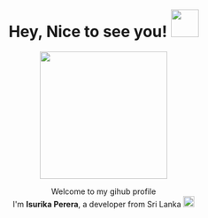 <div align="center">
<h1>Hey, Nice to see you! <img src="https://media.giphy.com/media/mGcNjsfWAjY5AEZNw6/giphy.gif" width="50"></h1>
<img align='center' src="https://media3.giphy.com/media/HQHwvSBSy7s0AXOlWt/giphy.gif" width="230">
<p>Welcome to my gihub profile</br> I'm <b>Isurika Perera</b>, a developer from Sri Lanka <img src="https://cdn-icons-png.flaticon.com/512/330/330295.png" width="20"/></p>
</div>
